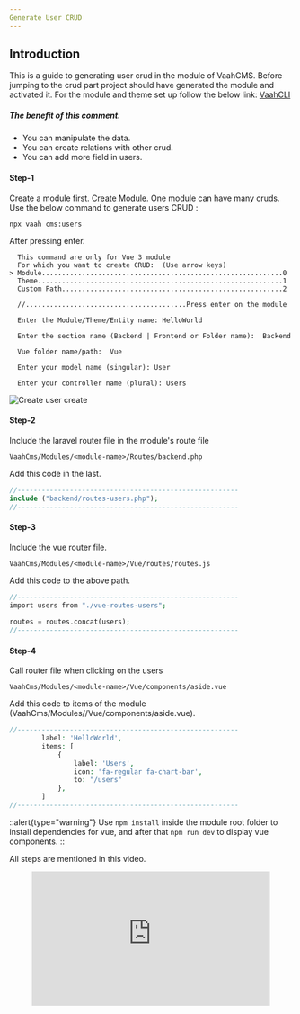 ```yaml
---
Generate User CRUD
---
```


## Introduction

This is a guide to generating user crud in the module of VaahCMS.
Before jumping to the crud part project should have generated the module and activated it.
For the module and theme set up follow the below link:
[VaahCLI](https://github.com/webreinvent/vaahcli/tree/develop)

##### The benefit of this comment.
- You can manipulate the data.
- You can create relations with other crud.
- You can add more field in users.


#### Step-1
Create a module first. [Create Module](https://docs.vaah.dev/vaahcms-2/backend/generate-module.html).
One module can have many cruds.\
Use the below command to generate users CRUD :

```shell
npx vaah cms:users
```
After pressing enter.

```shell
  This command are only for Vue 3 module      
  For which you want to create CRUD:  (Use arrow keys)
> Module............................................................0
  Theme.............................................................1
  Custom Path.......................................................2
  
  //........................................Press enter on the module
```

```shell
  Enter the Module/Theme/Entity name: HelloWorld
````

```shell
  Enter the section name (Backend | Frontend or Folder name):  Backend
````

```shell
  Vue folder name/path:  Vue
````

```shell
  Enter your model name (singular): User 
````

```shell
  Enter your controller name (plural): Users
````

<img src="/images/themes/module-user.png" alt="Create user create">


#### Step-2
Include the laravel router file in the module's route file

```VaahCms/Modules/<module-name>/Routes/backend.php```

Add this code in the last.
```php
//-------------------------------------------------------
include ("backend/routes-users.php");
//-------------------------------------------------------
```


#### Step-3
Include the vue router file.

```VaahCms/Modules/<module-name>/Vue/routes/routes.js```

Add this code to the above path.
```php
//-------------------------------------------------------
import users from "./vue-routes-users";
   
routes = routes.concat(users);
//-------------------------------------------------------
```

#### Step-4
Call router file when clicking on the users

```VaahCms/Modules/<module-name>/Vue/components/aside.vue```

Add this code to items of the module (VaahCms/Modules/<module-name>/Vue/components/aside.vue).
```php
//-------------------------------------------------------
        label: 'HelloWorld',
        items: [
            {
                label: 'Users',
                icon: 'fa-regular fa-chart-bar',
                to: "/users"
            },
        ]
//-------------------------------------------------------
```

::alert{type="warning"}
Use `npm install` inside the module root folder to install dependencies for vue, and after that `npm run dev` to display vue components.
::

All steps are mentioned in this video.

<figure class="video_container">
<iframe src="https://www.youtube.com/embed/M6sHfFnFIa4?autoplay=1&mute=1" title="how to create vaahcms setup" frameborder="0" allowfullscreen="true" style="width: 100%; aspect-ratio: 16/9;"> </iframe>
</figure>

